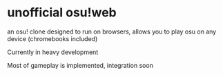 # unofficial osu!web
 an osu! clone designed to run on browsers, allows you to play osu on any device (chromebooks included)
 
 Currently in heavy development
 
Most of gameplay is implemented, integration soon
